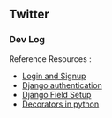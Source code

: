 ## Twitter

### Dev Log 

Reference Resources : 

- [Login and Signup](https://www.ordinarycoders.com/blog/article/django-user-register-login-logout)
- [Django authentication](https://docs.djangoproject.com/en/3.1/topics/auth/customizing/)
- [Django Field Setup](https://docs.djangoproject.com/en/3.1/ref/models/fields/)
- [Decorators in python](https://stackoverflow.com/questions/6392739/what-does-the-at-symbol-do-in-python)